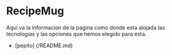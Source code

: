 # RecipeMug
Aqui va la informacion de la pagina como donde esta alojada las tecnologias y las opciones que hemos elegido para esta.
- [pepito] (/README.md) 